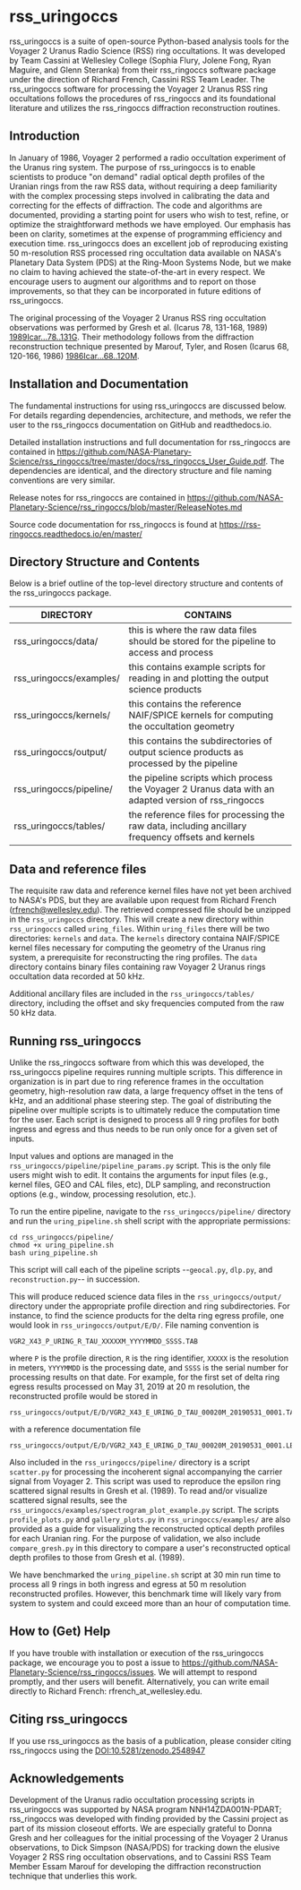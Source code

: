 # rss_uringoccs
rss_uringoccs is a suite of open-source Python-based analysis tools for the Voyager 2 Uranus Radio Science (RSS) ring occultations. It was developed by Team Cassini at Wellesley College (Sophia Flury, Jolene Fong, Ryan Maguire, and Glenn Steranka) from their rss_ringoccs software package under the direction of Richard French, Cassini RSS Team Leader. The  rss_uringoccs software for processing the Voyager 2 Uranus RSS ring occultations follows the procedures of rss_ringoccs and its foundational literature and utilizes the rss_ringoccs diffraction reconstruction routines. 

## Introduction
In January of 1986, Voyager 2 performed a radio occultation experiment of the Uranus ring system. The purpose of rss_uringoccs is to enable scientists to produce "on demand" radial optical depth profiles of the Uranian rings from the raw RSS data, without requiring a deep familiarity with the complex processing steps involved in calibrating the data and correcting for the effects of diffraction. The code and algorithms are documented, providing a starting point for users who wish to test, refine, or optimize the straightforward methods we have employed. Our emphasis has been on clarity, sometimes at the expense of programming efficiency and execution time. rss_uringoccs does an excellent job of reproducing existing 50 m-resolution RSS processed ring occultation data available on NASA's Planetary Data System (PDS) at the Ring-Moon Systems Node, but we make no claim to having achieved the state-of-the-art in every respect. We encourage users to augment our algorithms and to report on those improvements, so that they can be  incorporated in future editions of rss_uringoccs.

The original processing of the Voyager 2 Uranus RSS ring occultation observations was performed by Gresh et al. (Icarus 78, 131-168, 1989) [1989Icar...78..131G](https://www.sciencedirect.com/science/article/abs/pii/0019103589900742?via%3Dihub). Their methodology follows from the diffraction reconstruction technique presented by Marouf, Tyler, and Rosen (Icarus 68, 120-166, 1986) [1986Icar...68..120M](https://www.sciencedirect.com/science/article/abs/pii/0019103586900783?via%3Dihub).

## Installation and Documentation
The fundamental instructions for using rss_uringoccs are discussed below. For details regarding dependencies, architecture, and methods, we refer the user to the rss_ringoccs documentation on GitHub and readthedocs.io.

Detailed installation instructions and full documentation for rss_ringoccs are contained in https://github.com/NASA-Planetary-Science/rss_ringoccs/tree/master/docs/rss_ringoccs_User_Guide.pdf.
The dependencies are identical, and the directory structure and file naming conventions are very similar.

Release notes for rss_ringoccs are contained in https://github.com/NASA-Planetary-Science/rss_ringoccs/blob/master/ReleaseNotes.md

Source code documentation for rss_ringoccs is found at https://rss-ringoccs.readthedocs.io/en/master/

## Directory Structure and Contents
Below is a brief outline of the top-level directory structure and contents of the rss_uringoccs package.

|DIRECTORY								| CONTAINS																																															|
|-------------------------|-------------------------------------------------------------------------------------------------------|
|rss_uringoccs/data/			| this is where the raw data files should be stored	for the pipeline to access and process							|
|rss_uringoccs/examples/	| this contains example scripts for reading in and plotting the output science products									|
|rss_uringoccs/kernels/		| this contains the reference NAIF/SPICE kernels for computing the occultation geometry									|
|rss_uringoccs/output/		| this contains the subdirectories of output science products as processed by the pipeline							|
|rss_uringoccs/pipeline/	| the pipeline scripts which process the Voyager 2 Uranus data with an adapted version of rss_ringoccs	|
|rss_uringoccs/tables/		| the reference files for processing the raw data, including ancillary frequency offsets and kernels		|

## Data and reference files
The requisite raw data and reference kernel files have not yet been archived to NASA's PDS, but they are available upon request from Richard French (rfrench@wellesley.edu). The retrieved compressed file should be unzipped in the `rss_uringoccs` directory. This will create a new directory within `rss_uringoccs` called `uring_files`. Within `uring_files` there will be two directories: `kernels` and `data`. The `kernels` directory containa NAIF/SPICE kernel files necessary for computing the geometry of the Uranus ring system, a prerequisite for reconstructing the ring profiles. The `data` directory contains binary files containing raw Voyager 2 Uranus rings occultation data recorded at 50 kHz.

Additional ancillary files are included in the `rss_uringoccs/tables/` directory, including the offset and sky frequencies computed from the raw 50 kHz data.

## Running rss_uringoccs
Unlike the rss_ringoccs software from which this was developed, the rss_uringoccs pipeline requires running multiple scripts. This difference in organization is in part due to ring reference frames in the occultation geometry, high-resolution raw data, a large frequency offset in the tens of kHz, and an additional phase steering step. The goal of distributing the pipeline over multiple scripts is to ultimately reduce the computation time for the user. Each script is designed to process all 9 ring profiles for both ingress and egress and thus needs to be run only once for a given set of inputs.

Input values and options are managed in the `rss_uringoccs/pipeline/pipeline_params.py` script. This is the only file users might wish  to edit. It contains the arguments for input files (e.g., kernel files, GEO and CAL files, etc), DLP sampling, and reconstruction options (e.g., window, processing resolution, etc.).

To run the entire pipeline, navigate to the `rss_uringoccs/pipeline/` directory and run the `uring_pipeline.sh` shell script with the appropriate permissions:
```
cd rss_uringoccs/pipeline/
chmod +x uring_pipeline.sh
bash uring_pipeline.sh
```
This script will call each of the pipeline scripts --`geocal.py`, `dlp.py`, and `reconstruction.py`-- in succession.

This will produce reduced science data files in the `rss_uringoccs/output/` directory under the appropriate profile direction and ring subdirectories. For instance, to find the science products for the delta ring egress profile, one would look in `rss_uringoccs/output/E/D/`. File naming convention is
```
VGR2_X43_P_URING_R_TAU_XXXXXM_YYYYMMDD_SSSS.TAB
```
where `P` is the profile direction, `R` is the ring identifier, `XXXXX` is the resolution in meters, `YYYYMMDD` is the processing date, and `SSSS` is the serial number for processing results on that date. For example, for the first set of delta ring egress results processed on May 31, 2019 at 20 m resolution, the reconstructed profile would be stored in
```
rss_uringoccs/output/E/D/VGR2_X43_E_URING_D_TAU_00020M_20190531_0001.TAB
```
with a reference documentation file
```
rss_uringoccs/output/E/D/VGR2_X43_E_URING_D_TAU_00020M_20190531_0001.LBL
```

Also included in the `rss_uringoccs/pipeline/` directory is a script `scatter.py` for processing the incoherent signal accompanying the carrier signal from Voyager 2. This script was used to reproduce the epsilon ring scattered signal results in Gresh et al. (1989). To read and/or visualize scattered signal results, see the `rss_uringoccs/examples/spectrogram_plot_example.py` script. The scripts `profile_plots.py` and `gallery_plots.py` in `rss_uringoccs/examples/` are also provided as a guide for visualizing the reconstructed optical depth profiles for each Uranian ring. For the purpose of validation, we also include `compare_gresh.py` in this directory to compare a user's reconstructed optical depth profiles to those from Gresh et al. (1989).

We have benchmarked the `uring_pipeline.sh` script at 30 min run time to process all 9 rings in both ingress and egress at 50 m resolution reconstructed profiles. However, this benchmark time will likely vary from system to system and could exceed more than an hour of computation time.

## How to (Get) Help
If you have trouble with installation or execution of the rss_uringoccs package, we encourage you to post a issue to https://github.com/NASA-Planetary-Science/rss_ringoccs/issues. We will attempt to respond promptly, and ther users will benefit. Alternatively, you can write email directly to Richard French: rfrench_at_wellesley.edu.
## Citing rss_uringoccs
If you use rss_uringoccs as the basis of a publication, please consider
citing rss_ringoccs using the [DOI:10.5281/zenodo.2548947](https://doi.org/10.5281/zenodo.2557755)

## Acknowledgements
Development of the Uranus radio occultation processing scripts in rss_uringoccs was supported by NASA program NNH14ZDA001N-PDART; rss_ringoccs was developed with finding provided by the Cassini project as part of its mission closeout efforts. We are especially grateful to Donna Gresh and her colleagues for the initial processing of the Voyager 2 Uranus observations, to Dick Simpson (NASA/PDS) for tracking down the elusive Voyager 2 RSS ring occultation observations, and to Cassini RSS Team Member Essam Marouf for developing the diffraction reconstruction technique that underlies this work.
